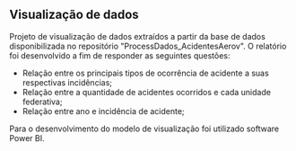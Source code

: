 ## Visualização de dados
Projeto de visualização de dados extraídos a partir da base de dados disponibilizada no repositório "ProcessDados_AcidentesAerov". O relatório foi desenvolvido a fim de responder as seguintes questões:
- Relação entre os principais tipos de ocorrência de acidente a suas respectivas incidências;
- Relação entre a quantidade de acidentes ocorridos e cada unidade federativa; 
- Relação entre ano e incidência de acidente;

Para o desenvolvimento do modelo de visualização foi utilizado software Power BI.
